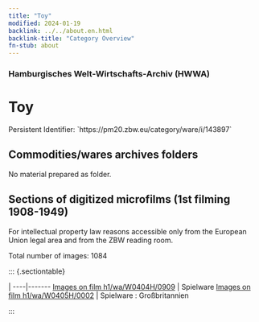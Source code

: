 ```yaml
---
title: "Toy"
modified: 2024-01-19
backlink: ../../about.en.html
backlink-title: "Category Overview"
fn-stub: about
---
```


### Hamburgisches Welt-Wirtschafts-Archiv (HWWA)

# Toy

<div class="hint">Persistent Identifier: `https://pm20.zbw.eu/category/ware/i/143897`</div>







## Commodities/wares archives folders





No material prepared as folder.



<a id="filmsections" />

## Sections of digitized microfilms (1st filming 1908-1949)

<p>For intellectual property law reasons accessible only from the European Union legal area and from the ZBW reading room.</p>



<p>Total number of images: 1084</p>




::: {.sectiontable}

 | 
----|-------
<a class="btn" href="https://pm20.zbw.eu/film/h1/wa/W0404H/0909" rel="nofollow">Images on film h1/wa/W0404H/0909</a> | Spielware
<a class="btn" href="https://pm20.zbw.eu/film/h1/wa/W0405H/0002" rel="nofollow">Images on film h1/wa/W0405H/0002</a> | Spielware : Großbritannien


:::
















